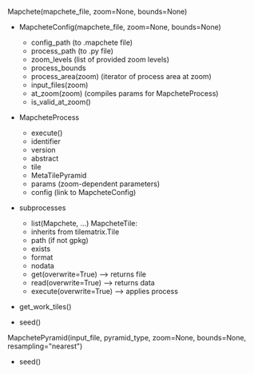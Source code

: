 Mapchete(mapchete_file, zoom=None, bounds=None)
* MapcheteConfig(mapchete_file, zoom=None, bounds=None)
  * config_path (to .mapchete file)
  * process_path (to .py file)
  * zoom_levels (list of provided zoom levels)
  * process_bounds
  * process_area(zoom) (iterator of process area at zoom)
  * input_files(zoom)
  * at_zoom(zoom) (compiles params for MapcheteProcess)
  * is_valid_at_zoom()
* MapcheteProcess
  * execute()
  * identifier
  * version
  * abstract
  * tile
  * MetaTilePyramid
  * params (zoom-dependent parameters)
  * config (link to MapcheteConfig)
* subprocesses
  * list(Mapchete, ...)
MapcheteTile:
  * inherits from tilematrix.Tile
  * path (if not gpkg)
  * exists
  * format
  * nodata
  * get(overwrite=True)
    --> returns file
  * read(overwrite=True)
    --> returns data
  * execute(overwrite=True)
    --> applies process

* get_work_tiles()
<!-- * get(tile, overwrite=True)
* execute(tile, overwrite=True)
* exists(tile) -->
* seed()

MapchetePyramid(input_file, pyramid_type, zoom=None, bounds=None, resampling="nearest")
* seed()
